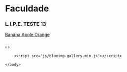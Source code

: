 # [](#header-1)Faculdade

### [](#header-3)L.I.P.E. TESTE 13


<html>
    <head>
        <link rel="stylesheet" href="css/blueimp-gallery.min.css"><!-- Stylesheet -->
    </head>
    <body>
        <div id="links">
            <a href="Imgs/LipePhoto/lipe1.png" title="Banana">
            Banana
            </a>
            <a href="Imgs/LipePhoto/lipe2.png" title="Apple">
            Apple
            </a>
            <a href="Imgs/LipePhoto/lipe3.png" title="Orange">
            Orange
            </a>
        </div>
        <div id="blueimp-image-carousel" class="blueimp-gallery blueimp-gallery-carousel">
            <div class="slides"></div>
            <h3 class="title"></h3>
            <a class="prev">‹</a>
            <a class="next">›</a>
            <a class="play-pause"></a>
        </div>
        <script>
            blueimp.Gallery(
                document.getElementById('links').getElementsByTagName('a'),
                {
                    container: '#blueimp-gallery-carousel',
                    carousel: true
                }
            );
        </script>
        
        <script src="js/blueimp-gallery.min.js"></script>

    </body>
</html>
